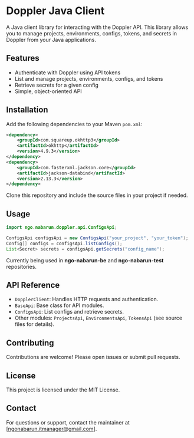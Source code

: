 # Doppler Java Client

A Java client library for interacting with the Doppler API. This library allows you to manage projects, environments, configs, tokens, and secrets in Doppler from your Java applications.

## Features
- Authenticate with Doppler using API tokens
- List and manage projects, environments, configs, and tokens
- Retrieve secrets for a given config
- Simple, object-oriented API

## Installation

Add the following dependencies to your Maven `pom.xml`:

```xml
<dependency>
    <groupId>com.squareup.okhttp3</groupId>
    <artifactId>okhttp</artifactId>
    <version>4.9.3</version>
</dependency>
<dependency>
    <groupId>com.fasterxml.jackson.core</groupId>
    <artifactId>jackson-databind</artifactId>
    <version>2.13.3</version>
</dependency>
```

Clone this repository and include the source files in your project if needed.

## Usage

```java
import ngo.nabarun.doppler.api.ConfigsApi;

ConfigsApi configsApi = new ConfigsApi("your_project", "your_token");
Config[] configs = configsApi.listConfigs();
List<Secret> secrets = configsApi.getSecrets("config_name");
```
Currently being used in **ngo-nabarun-be** and **ngo-nabarun-test** repositories.

## API Reference

- `DopplerClient`: Handles HTTP requests and authentication.
- `BaseApi`: Base class for API modules.
- `ConfigsApi`: List configs and retrieve secrets.
- Other modules: `ProjectsApi`, `EnvironmentsApi`, `TokensApi` (see source files for details).

## Contributing

Contributions are welcome! Please open issues or submit pull requests.

## License

This project is licensed under the MIT License.

## Contact

For questions or support, contact the maintainer at [ngonabarun.itmanager@gmail.com].

